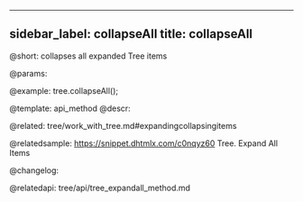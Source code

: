 
---
sidebar_label: collapseAll
title: collapseAll
---          

@short: collapses all expanded Tree items


@params:




@example:
tree.collapseAll();


@template: api_method
@descr:

@related: tree/work_with_tree.md#expandingcollapsingitems

@relatedsample: https://snippet.dhtmlx.com/c0nqyz60	Tree. Expand All Items

@changelog:

@relatedapi:
tree/api/tree_expandall_method.md
